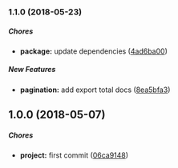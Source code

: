 ### 1.1.0 (2018-05-23)

##### Chores

* **package:**  update dependencies ([4ad6ba00](https://github.com/eclass/sequelize-paginate/commit/4ad6ba00b00b27e3f1395820396e5702712b6086))

##### New Features

* **pagination:**  add export total docs ([8ea5bfa3](https://github.com/eclass/sequelize-paginate/commit/8ea5bfa3442eec0c51c04f53cd751d88a5674094))

## 1.0.0 (2018-05-07)

##### Chores

* **project:**  first commit ([06ca9148](https://github.com/eclass/sequelize-paginate/commit/06ca9148f83c2a32f27270036e189b089a4c1655))

